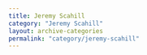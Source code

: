 ```yaml
---
title: Jeremy Scahill
category: "Jeremy Scahill"
layout: archive-categories
permalink: "category/jeremy-scahill"
---
```

